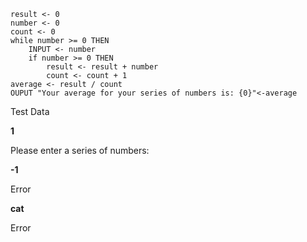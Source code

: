 ```
result <- 0
number <- 0
count <- 0
while number >= 0 THEN
    INPUT <- number
    if number >= 0 THEN
        result <- result + number
        count <- count + 1
average <- result / count
OUPUT "Your average for your series of numbers is: {0}"<-average
```
Test Data

**1**

Please enter a series of numbers:

**-1**

Error

**cat**

Error